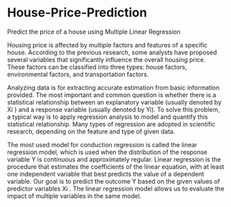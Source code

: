 # House-Price-Prediction
 Predict the price of a house using Multiple Linear Regression


Housing price is affected by multiple factors and features of a specific house. According to the previous research, some analysts have proposed several variables that significantly influence the overall housing price. These factors can be classified into three types: house factors, environmental factors, and transportation factors. 

Analyzing data is for extracting accurate estimation from basic information provided. The most important and common question is whether there is a statistical relationship between an explanatory variable (usually denoted by Xi ) and a response variable (usually denoted by Yi). To solve this problem, a typical way is to apply regression analysis to model and quantify this statistical relationship. Many types of regression are adopted in scientific research, depending on the feature and type of given data.

The most used model for conduction regression is called the linear regression model, which is used when the distribution of the response variable Y  is continuous and approximately regular. Linear regression is the procedure that estimates the coefficients of the linear equation, with at least one independent variable that best predicts the value of a dependent variable. Our goal is to predict the outcome Y based on the given values of predictor variables Xi . The linear regression model allows us to evaluate the impact of multiple variables in the same model.
